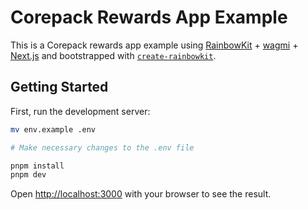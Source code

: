 # Corepack Rewards App Example

This is a Corepack rewards app example using [RainbowKit](https://rainbowkit.com) + [wagmi](https://wagmi.sh) + [Next.js](https://nextjs.org/) and bootstrapped with [`create-rainbowkit`](https://github.com/rainbow-me/rainbowkit/tree/main/packages/create-rainbowkit).

## Getting Started

First, run the development server:

```bash
mv env.example .env

# Make necessary changes to the .env file

pnpm install
pnpm dev
```

Open [http://localhost:3000](http://localhost:3000) with your browser to see the result.
